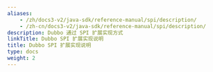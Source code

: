 ```yaml
---
aliases:
    - /zh/docs3-v2/java-sdk/reference-manual/spi/description/
    - /zh-cn/docs3-v2/java-sdk/reference-manual/spi/description/
description: Dubbo 通过 SPI 扩展实现方式
linkTitle: Dubbo SPI 扩展实现说明
title: Dubbo SPI 扩展实现说明
type: docs
weight: 2
---
```

